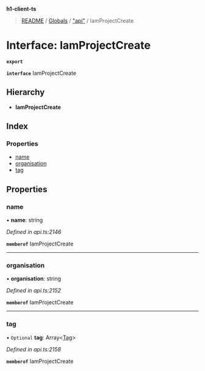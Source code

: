 **h1-client-ts**

> [README](../README.md) / [Globals](../globals.md) / ["api"](../modules/_api_.md) / IamProjectCreate

# Interface: IamProjectCreate

**`export`** 

**`interface`** IamProjectCreate

## Hierarchy

* **IamProjectCreate**

## Index

### Properties

* [name](_api_.iamprojectcreate.md#name)
* [organisation](_api_.iamprojectcreate.md#organisation)
* [tag](_api_.iamprojectcreate.md#tag)

## Properties

### name

•  **name**: string

*Defined in api.ts:2146*

**`memberof`** IamProjectCreate

___

### organisation

•  **organisation**: string

*Defined in api.ts:2152*

**`memberof`** IamProjectCreate

___

### tag

• `Optional` **tag**: Array\<[Tag](_api_.tag.md)>

*Defined in api.ts:2158*

**`memberof`** IamProjectCreate
